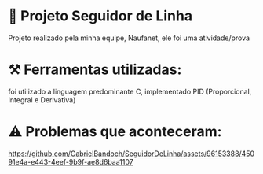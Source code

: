 # 🚀 Projeto Seguidor de Linha
Projeto realizado pela minha equipe, Naufanet, ele foi uma atividade/prova

# ⚒️ Ferramentas utilizadas:
foi utilizado a linguagem predominante C, implementado PID (Proporcional, Integral e Derivativa) 

# ⚠️ Problemas que aconteceram:



https://github.com/GabrielBandoch/SeguidorDeLinha/assets/96153388/45091e4a-e443-4eef-9b9f-ae8d6baa1107

